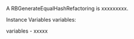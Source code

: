 A RBGenerateEqualHashRefactoring is xxxxxxxxx.Instance Variables	variables:		<Object>variables	- xxxxx